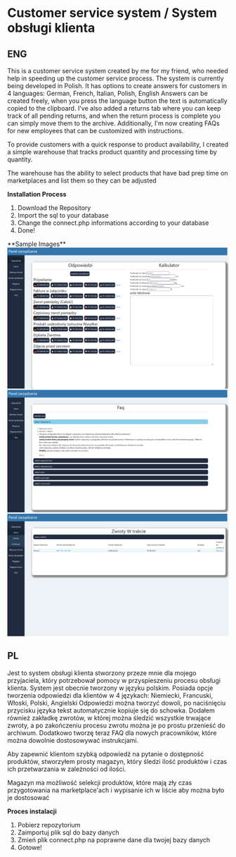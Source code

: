# Customer service system / System obsługi klienta


<h2>ENG</h2>

  This is a customer service system created by me for my friend, who needed help in speeding up the customer service process. The system is currently being developed in Polish.
  It has options to create answers for customers in 4 languages: German, French, Italian, Polish, English Answers can be created freely, when you press the language button the text is automatically copied to the clipboard.
  I've also added a returns tab where you can keep track of all pending returns, and when the return process is complete you can simply move them to the archive.
  Additionally, I'm now creating FAQs for new employees that can be customized with instructions.

  To provide customers with a quick response to product availability, I created a simple warehouse that tracks product quantity and processing time by quantity.

  The warehouse has the ability to select products that have bad prep time on marketplaces and list them so they can be adjusted

**Installation Process**
  
  <ol>
    <li>Download the Repository</li>
    <li>Import the sql to your database</li>
    <li>Change the connect.php informations according to your database</li>
    <li>Done!</li>
  </ol>
  **Sample Images**
  <img src="https://github.com/Dosztosz/Customer-service-system/blob/main/screenshot/main.png?raw=true">
  <img src="https://github.com/Dosztosz/Customer-service-system/blob/main/screenshot/faq.png?raw=true">
  <img src="https://github.com/Dosztosz/Customer-service-system/blob/main/screenshot/returns.png?raw=true">
  
  <h2>PL</h2>
  
  Jest to system obsługi klienta stworzony przeze mnie dla mojego przyjaciela, który potrzebował pomocy w przyspieszeniu procesu obsługi klienta. System jest obecnie tworzony w języku polskim.
  Posiada opcje tworzenia odpowiedzi dla klientów w 4 językach: Niemiecki, Francuski, Włoski, Polski, Angielski Odpowiedzi można tworzyć dowoli, po naciśnięciu przycisku języka tekst automatycznie kopiuje się do schowka.
  Dodałem również zakładkę zwrotów, w której można śledzić wszystkie trwające zwroty, a po zakończeniu procesu zwrotu można je po prostu przenieść do archiwum.
  Dodatkowo tworzę teraz FAQ dla nowych pracowników, które można dowolnie dostosowywać instrukcjami.

  Aby zapewnić klientom szybką odpowiedź na pytanie o dostępność produktów, stworzyłem prosty magazyn, który śledzi ilość produktów i czas ich przetwarzania w zależności od ilości.

  Magazyn ma możliwość selekcji produktów, które mają zły czas przygotowania na marketplace'ach i wypisanie ich w liście aby można było je dostosować
  
  **Proces instalacji**
  
  <ol>
    <li>Pobierz repozytorium</li>
    <li>Zaimportuj plik sql do bazy danych</li>
    <li>Zmień plik connect.php na poprawne dane dla twojej bazy danych</li>
    <li>Gotowe!</li>
  </ol>
